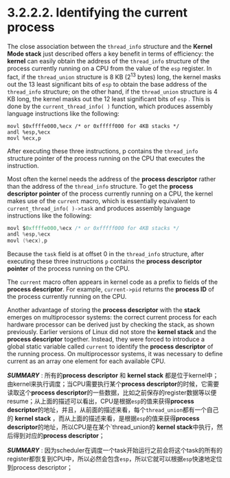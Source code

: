 # 3.2.2.2. Identifying the current process

The close association between the  `thread_info` structure and the **Kernel Mode stack** just described
offers a key benefit in terms of efficiency: the **kernel** can easily obtain the address of the
`thread_info` structure of the process currently running on a CPU from the value of the  `esp` register.
In fact, if the  `thread_union` structure is 8 KB ($2^{13}$ bytes) long, the kernel masks out the 13 least
significant bits of  `esp` to obtain the base address of the  `thread_info` structure; on the other hand, if
the  `thread_union` structure is 4 KB long, the kernel masks out the 12 least significant bits of  `esp` .
This is done by the  `current_thread_info( )` function, which produces assembly language
instructions like the following:

```assembly
movl $0xffffe000,%ecx /* or 0xfffff000 for 4KB stacks */
andl %esp,%ecx
movl %ecx,p
```

After executing these three instructions,  p contains the  `thread_info` structure pointer of the process
running on the CPU that executes the instruction.

Most often the kernel needs the address of the **process descriptor** rather than the address of the
`thread_info` structure. To get the **process descriptor pointer** of the process currently running on a
CPU, the kernel makes use of the  `current` macro, which is essentially equivalent to
`current_thread_info( )->task` and produces assembly language instructions like the following:

```c
movl $0xffffe000,%ecx /* or 0xfffff000 for 4KB stacks */
andl %esp,%ecx
movl (%ecx),p
```

Because the  `task` field is at offset 0 in the  `thread_info` structure, after executing these three
instructions  `p` contains the **process descriptor pointer** of the process running on the CPU.

The  `current` macro often appears in kernel code as a prefix to fields of the **process descriptor**. For
example,  `current->pid` returns the **process ID** of the process currently running on the CPU.

Another advantage of storing the **process descriptor** with the **stack** emerges on multiprocessor
systems: the correct current process for each hardware processor can be derived just by checking
the stack, as shown previously. Earlier versions of Linux did not store the **kernel stack** and the
**process descriptor** together. Instead, they were forced to introduce a global static variable called
`current` to identify the **process descriptor** of the running process. On multiprocessor systems, it was
necessary to define  current as an array one element for each available CPU.



***SUMMARY*** : 所有的**process descriptor** 和 **kernel stack** 都是位于kernel中；由kernel来执行调度；当CPU需要执行某个**process descriptor**的时候，它需要读取这个**process descriptor**的一些数据，比如之前保存的register数据等以便resume；从上面的描述可以看出，CPU是根据`esp`的值来获得**process descriptor**的地址，并且，从前面的描述来看，每个`thread_union`都有一个自己的 **kernel stack** ，而从上面的描述来看，是根据`esp`的值来获得**process descriptor**的地址，所以CPU是在某个`thread_union的 **kernel stack**中执行，然后得到对应的**process descriptor**；

***SUMMARY*** : 因为scheduler在调度一个task开始运行之前会将这个task的所有的register都恢复到CPU中，所以必然会包含`esp`，所以它就可以根据`esp`快速地定位到process descriptor；